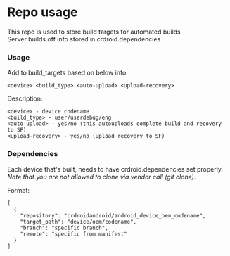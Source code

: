 # Repo usage
This repo is used to store build targets for automated builds  
Server builds off info stored in crdroid.dependencies

### Usage
Add to build_targets based on below info
```
<device> <build_type> <auto-upload> <upload-recovery>
```
Description:
```
<device> - device codename  
<build_type> - user/userdebug/eng  
<auto-upload> - yes/no (this autouploads complete build and recovery to SF)  
<upload-recovery> - yes/no (upload recovery to SF)
```

### Dependencies
Each device that's built, needs to have crdroid.dependencies set properly.  
*Note that you are not allowed to clone via vendor call (git clone).*
  
Format:
```
[
  {
    "repository": "crdroidandroid/android_device_oem_codename",
    "target_path": "device/oem/codename",
    "branch": "specific branch",
    "remote": "specific from manifest"
  }
]
```
